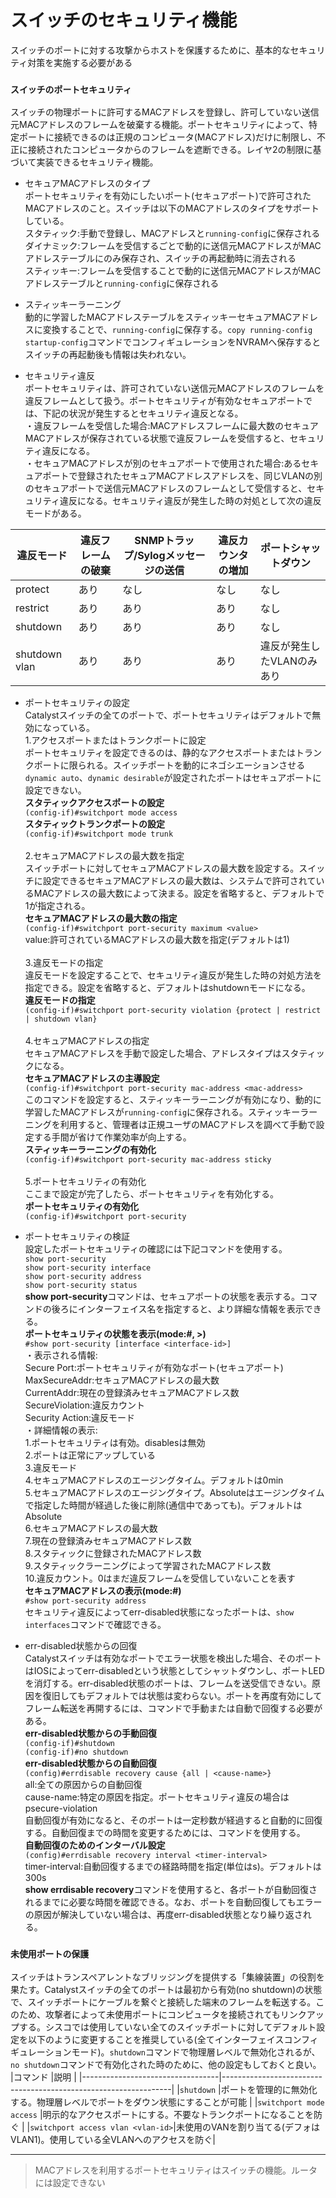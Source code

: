 # スイッチのセキュリティ機能
スイッチのポートに対する攻撃からホストを保護するために、基本的なセキュリティ対策を実施する必要がある

### `スイッチのポートセキュリティ`
スイッチの物理ポートに許可するMACアドレスを登録し、許可していない送信元MACアドレスのフレームを破棄する機能。ポートセキュリティによって、特定ポートに接続できるのは正規のコンピュータ(MACアドレス)だけに制限し、不正に接続されたコンピュータからのフレームを遮断できる。レイヤ2の制限に基づいて実装できるセキュリティ機能。

- セキュアMACアドレスのタイプ  
ポートセキュリティを有効にしたいポート(セキュアポート)で許可されたMACアドレスのこと。スイッチは以下のMACアドレスのタイプをサポートしている。  
スタティック:手動で登録し、MACアドレスと`running-config`に保存される  
ダイナミック:フレームを受信するごとで動的に送信元MACアドレスがMACアドレステーブルにのみ保存され、スイッチの再起動時に消去される  
スティッキー:フレームを受信することで動的に送信元MACアドレスがMACアドレステーブルと`running-config`に保存される

- スティッキーラーニング  
動的に学習したMACアドレステーブルをスティッキーセキュアMACアドレスに変換することで、`running-config`に保存する。`copy running-config startup-config`コマンドでコンフィギュレーションをNVRAMへ保存するとスイッチの再起動後も情報は失われない。

- セキュリティ違反  
ポートセキュリティは、許可されていない送信元MACアドレスのフレームを違反フレームとして扱う。ポートセキュリティが有効なセキュアポートでは、下記の状況が発生するとセキュリティ違反となる。  
・違反フレームを受信した場合:MACアドレスフレームに最大数のセキュアMACアドレスが保存されている状態で違反フレームを受信すると、セキュリティ違反になる。  
・セキュアMACアドレスが別のセキュアポートで使用された場合:あるセキュアポートで登録されたセキュアMACアドレスアドレスを、同じVLANの別のセキュアポートで送信元MACアドレスのフレームとして受信すると、セキュリティ違反になる。セキュリティ違反が発生した時の対処として次の違反モードがある。</br>

|違反モード     |違反フレームの破棄|SNMPトラップ/Sylogメッセージの送信|違反カウンタの増加|ポートシャットダウン     |
|-------------|---------------|------------------------------|---------------|----------------------|
|protect      |あり            |なし                           |なし           |なし                   |
|restrict     |あり            |あり                           |あり           |なし                   |
|shutdown     |あり            |あり                           |あり           |なし                   |
|shutdown vlan|あり            |あり                           |あり           |違反が発生したVLANのみあり|

- ポートセキュリティの設定  
Catalystスイッチの全てのポートで、ポートセキュリティはデフォルトで無効になっている。</br>
1.アクセスポートまたはトランクポートに設定  
ポートセキュリティを設定できるのは、静的なアクセスポートまたはトランクポートに限られる。スイッチポートを動的にネゴシエーションさせる`dynamic auto`、`dynamic desirable`が設定されたポートはセキュアポートに設定できない。  
**スタティックアクセスポートの設定**  
`(config-if)#switchport mode access`  
**スタティックトランクポートの設定**  
`(config-if)#switchport mode trunk`</br></br>
2.セキュアMACアドレスの最大数を指定  
スイッチポートに対してセキュアMACアドレスの最大数を設定する。スイッチに設定できるセキュアMACアドレスの最大数は、システムで許可されているMACアドレスの最大数によって決まる。設定を省略すると、デフォルトで1が指定される。  
**セキュアMACアドレスの最大数の指定**  
`(config-if)#switchport port-security maximum <value>`  
value:許可されているMACアドレスの最大数を指定(デフォルトは1)</br></br>
3.違反モードの指定  
違反モードを設定することで、セキュリティ違反が発生した時の対処方法を指定できる。設定を省略すると、デフォルトはshutdownモードになる。  
**違反モードの指定**  
`(config-if)#switchport port-security violation {protect | restrict | shutdown vlan}`</br></br>
4.セキュアMACアドレスの指定  
セキュアMACアドレスを手動で設定した場合、アドレスタイプはスタティックになる。  
**セキュアMACアドレスの主導設定**  
`(config-if)#switchport port-security mac-address <mac-address>`  
このコマンドを設定すると、スティッキーラーニングが有効になり、動的に学習したMACアドレスが`running-config`に保存される。スティッキーラーニングを利用すると、管理者は正規ユーザのMACアドレスを調べて手動で設定する手間が省けて作業効率が向上する。  
**スティッキーラーニングの有効化**  
`(config-if)#switchport port-security mac-address sticky`</br></br>
5.ポートセキュリティの有効化  
ここまで設定が完了したら、ポートセキュリティを有効化する。  
**ポートセキュリティの有効化**  
`(config-if)#switchport port-security`

- ポートセキュリティの検証  
設定したポートセキュリティの確認には下記コマンドを使用する。  
`show port-security`  
`show port-security interface`  
`show port-security address`  
`show port-security status`  
**show port-security**コマンドは、セキュアポートの状態を表示する。コマンドの後ろにインターフェイス名を指定すると、より詳細な情報を表示できる。  
**ポートセキュリティの状態を表示(mode:#, >)**  
`#show port-security [interface <interface-id>]`  
・表示される情報:  
Secure Port:ポートセキュリティが有効なポート(セキュアポート)  
MaxSecureAddr:セキュアMACアドレスの最大数  
CurrentAddr:現在の登録済みセキュアMACアドレス数  
SecureViolation:違反カウント  
Security Action:違反モード  
・詳細情報の表示:  
1.ポートセキュリティは有効。disablesは無効  
2.ポートは正常にアップしている  
3.違反モード  
4.セキュアMACアドレスのエージングタイム。デフォルトは0min  
5.セキュアMACアドレスのエージングタイプ。Absoluteはエージングタイムで指定した時間が経過した後に削除(通信中であっても)。デフォルトはAbsolute  
6.セキュアMACアドレスの最大数  
7.現在の登録済みセキュアMACアドレス数  
8.スタティックに登録されたMACアドレス数  
9.スタティックラーニングによって学習されたMACアドレス数  
10.違反カウント。0はまだ違反フレームを受信していないことを表す  
**セキュアMACアドレスの表示(mode:#)**  
`#show port-security address`  
セキュリティ違反によってerr-disabled状態になったポートは、`show interfaces`コマンドで確認できる。

- err-disabled状態からの回復  
Catalystスイッチは有効なポートでエラー状態を検出した場合、そのポートはIOSによってerr-disabledという状態としてシャットダウンし、ポートLEDを消灯する。err-disabled状態のポートは、フレームを送受信できない。原因を復旧してもデフォルトでは状態は変わらない。ポートを再度有効にしてフレーム転送を再開するには、コマンドで手動または自動で回復する必要がある。  
**err-disabled状態からの手動回復**  
`(config-if)#shutdown`  
`(config-if)#no shutdown`  
**err-disabled状態からの自動回復**  
`(config)#errdisable recovery cause {all | <cause-name>}`  
all:全ての原因からの自動回復  
cause-name:特定の原因を指定。ポートセキュリティ違反の場合はpsecure-violation  
自動回復が有効になると、そのポートは一定秒数が経過すると自動的に回復する。自動回復までの時間を変更するためには、コマンドを使用する。  
**自動回復のためのインターバル設定**  
`(config)#errdisable recovery interval <timer-interval>`  
timer-interval:自動回復するまでの経路時間を指定(単位はs)。デフォルトは300s  
**show errdisable recovery**コマンドを使用すると、各ポートが自動回復されるまでに必要な時間を確認できる。なお、ポートを自動回復してもエラーの原因が解決していない場合は、再度err-disabled状態となり繰り返される。

### `未使用ポートの保護`
スイッチはトランスペアレントなブリッジングを提供する「集線装置」の役割を果たす。Catalystスイッチの全てのポートは最初から有効(no shutdown)の状態で、スイッチポートにケーブルを繋ぐと接続した端末のフレームを転送する。このため、攻撃者によって未使用ポートにコンピュータを接続されてもリンクアップする。シスコでは使用していない全てのスイッチポートに対してデフォルト設定を以下のように変更することを推奨している(全てインターフェイスコンフィギュレーションモード)。`shutdown`コマンドで物理層レベルで無効化されるが、`no shutdown`コマンドで有効化された時のために、他の設定もしておくと良い。
|コマンド                           |説明                                                              |
|----------------------------------|-----------------------------------------------------------------|
|`shutdown`                        |ポートを管理的に無効化する。物理層レベルでポートをダウン状態にすることが可能  |
|`switchport mode access`          |明示的なアクセスポートにする。不要なトランクポートになることを防ぐ           |
|`switchport access vlan <vlan-id>`|未使用のVANを割り当てる(デフォはVLAN1)。使用している全VLANへのアクセスを防ぐ|

---
> MACアドレスを利用するポートセキュリティはスイッチの機能。ルータには設定できない
